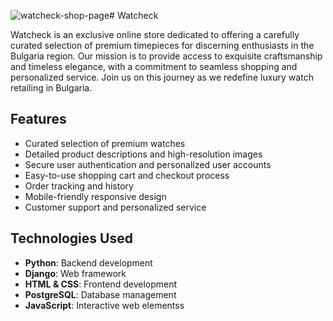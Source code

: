 ![watcheck-shop-page](https://github.com/user-attachments/assets/8dfbd546-d5e5-4625-9f2f-e39442991351)# Watcheck

Watcheck is an exclusive online store dedicated to offering a carefully curated selection of premium timepieces for discerning enthusiasts in the Bulgaria region. Our mission is to provide access to exquisite craftsmanship and timeless elegance, with a commitment to seamless shopping and personalized service. Join us on this journey as we redefine luxury watch retailing in Bulgaria.

## Features

- Curated selection of premium watches
- Detailed product descriptions and high-resolution images
- Secure user authentication and personalized user accounts
- Easy-to-use shopping cart and checkout process
- Order tracking and history
- Mobile-friendly responsive design
- Customer support and personalized service

## Technologies Used

- **Python**: Backend development
- **Django**: Web framework
- **HTML & CSS**: Frontend development
- **PostgreSQL**: Database management
- **JavaScript**: Interactive web elementss
